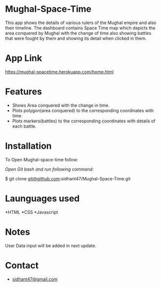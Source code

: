 # Mughal-Space-Time
This app shows the details of various rulers of the Mughal empire and also their timeline. The dashboard contains Space Time map which depicts the area conquered by Mughal with the change of time also showing battles that were fought by them and showing its detail when clicked in them.

App Link
========
https://mughal-spacetime.herokuapp.com/home.html

Features
========
* Shows Area conquered with the change in time.
* Plots polygon(area conquered) to the corresponding coordinates with time.
* Plots markers(battles) to the corresponding coordinates with details of each battle.

Installation
============
To Open Mughal-space-time follow:

  *Open Git bash and run following command:*

$ git clone git@github.com:sidhant47/Mughal-Space-Time.git

Launguages used
==============
*HTML
*CSS
*Javascript

Notes
======
User Data input will be added in next update.

Contact
=======

* sidhant47@gmail.com
